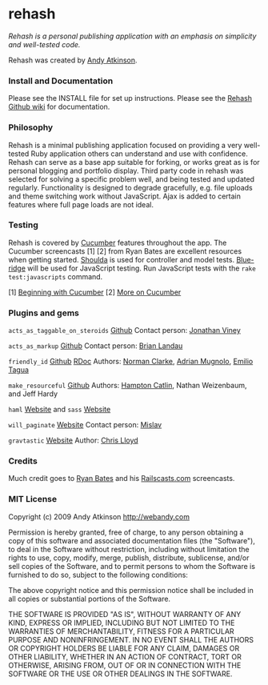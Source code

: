 rehash
===
*Rehash is a personal publishing application with an emphasis on simplicity and well-tested code.*

Rehash was created by [Andy Atkinson](http://webandy.com).

### Install and Documentation

Please see the INSTALL file for set up instructions. Please see the [Rehash Github wiki](http://wiki.github.com/webandy/rehash) for documentation.


### Philosophy

Rehash is a minimal publishing application focused on providing a very well-tested Ruby application others can understand and use with confidence. Rehash can serve as a base app suitable for forking, or works great as is for personal blogging and portfolio display. Third party code in rehash was selected for solving a specific problem well, and being tested and updated regularly. Functionality is designed to degrade gracefully, e.g. file uploads and theme switching work without JavaScript. Ajax is added to certain features where full page loads are not ideal.


### Testing

Rehash is covered by [Cucumber](http://cukes.info/) features throughout the app. The Cucumber screencasts [1] [2] from Ryan Bates are excellent resources when getting started. [Shoulda](http://www.thoughtbot.com/projects/shoulda/) is used for controller and model tests. [Blue-ridge](http://github.com/relevance/blue-ridge) will be used for JavaScript testing. Run JavaScript tests with the `rake test:javascripts` command.

[1] [Beginning with Cucumber](http://railscasts.com/episodes/155-beginning-with-cucumber)
[2] [More on Cucumber](http://railscasts.com/episodes/159-more-on-cucumber)


### Plugins and gems

`acts_as_taggable_on_steroids` [Github](http://github.com/jviney/acts_as_taggable_on_steroids/tree/master) Contact person: [Jonathan Viney](mailto:jonathan.viney@gmail.com)

`acts_as_markup` [Github](http://github.com/vigetlabs/acts_as_markup/tree/master) Contact person: [Brian Landau](mailto:brian.landau@viget.com)

`friendly_id` [Github](http://github.com/norman/friendly_id/tree/master) [RDoc](http://friendly-id.rubyforge.org/) Authors: [Norman Clarke](mailto:norman@randomba.org), [Adrian Mugnolo](mailto:adrian@randomba.org), [Emilio Tagua](mailto:miloops@gmail.com)

`make_resourceful` [Github](http://github.com/hcatlin/make_resourceful/tree/master) Authors: [Hampton Catlin](mailto:contact@hamptoncatlin.com), Nathan Weizenbaum, and Jeff Hardy

`haml` [Website](http://haml-lang.com/) and `sass` [Website](http://sass-lang.com/)

`will_paginate` [Website](http://github.com/mislav/will_paginate) Contact person: [Mislav](mailto:mislav.marohnic@gmail.com)

`gravtastic` [Website](http://github.com/chrislloyd/gravtastic) Author: [Chris Lloyd](mailto:christopher.lloyd@gmail.com)

### Credits

Much credit goes to [Ryan Bates](http://www.workingwithrails.com/person/6491-ryan-bates) and his [Railscasts.com](http://railscasts.com/) screencasts.


### MIT License

Copyright (c) 2009 Andy Atkinson http://webandy.com

Permission is hereby granted, free of charge, to any person
obtaining a copy of this software and associated documentation
files (the "Software"), to deal in the Software without
restriction, including without limitation the rights to use,
copy, modify, merge, publish, distribute, sublicense, and/or sell
copies of the Software, and to permit persons to whom the
Software is furnished to do so, subject to the following
conditions:

The above copyright notice and this permission notice shall be
included in all copies or substantial portions of the Software.

THE SOFTWARE IS PROVIDED "AS IS", WITHOUT WARRANTY OF ANY KIND,
EXPRESS OR IMPLIED, INCLUDING BUT NOT LIMITED TO THE WARRANTIES
OF MERCHANTABILITY, FITNESS FOR A PARTICULAR PURPOSE AND
NONINFRINGEMENT. IN NO EVENT SHALL THE AUTHORS OR COPYRIGHT
HOLDERS BE LIABLE FOR ANY CLAIM, DAMAGES OR OTHER LIABILITY,
WHETHER IN AN ACTION OF CONTRACT, TORT OR OTHERWISE, ARISING
FROM, OUT OF OR IN CONNECTION WITH THE SOFTWARE OR THE USE OR
OTHER DEALINGS IN THE SOFTWARE.